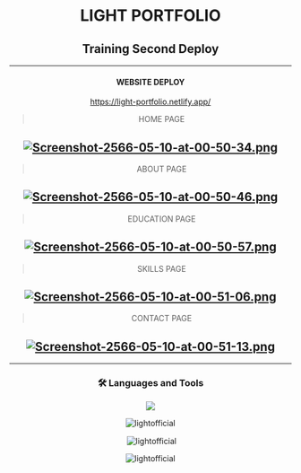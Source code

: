 

<div align="center">
<h1> LIGHT PORTFOLIO </h1>
<h2> Training Second Deploy </h2>

---
#### WEBSITE DEPLOY
https://light-portfolio.netlify.app/

  > HOME PAGE
  
[![Screenshot-2566-05-10-at-00-50-34.png](https://i.postimg.cc/gJQsKgmg/Screenshot-2566-05-10-at-00-50-34.png)](https://postimg.cc/qhc2JXtK)  
  ---
  > ABOUT PAGE
  
  [![Screenshot-2566-05-10-at-00-50-46.png](https://i.postimg.cc/Yq1R1NVx/Screenshot-2566-05-10-at-00-50-46.png)](https://postimg.cc/D8w1hG7W)
  ---
  > EDUCATION PAGE
  
  [![Screenshot-2566-05-10-at-00-50-57.png](https://i.postimg.cc/zvhj2Tf8/Screenshot-2566-05-10-at-00-50-57.png)](https://postimg.cc/2LzhVbvK)
  ---
  > SKILLS PAGE
  
  [![Screenshot-2566-05-10-at-00-51-06.png](https://i.postimg.cc/7YvXGtB6/Screenshot-2566-05-10-at-00-51-06.png)](https://postimg.cc/MXD1g5J2)
  ---
  > CONTACT PAGE
  
  [![Screenshot-2566-05-10-at-00-51-13.png](https://i.postimg.cc/mZ18rWyJ/Screenshot-2566-05-10-at-00-51-13.png)](https://postimg.cc/9zVGxSSY)
  ---
---

### :hammer_and_wrench: Languages and Tools
<div>
  <p align="center">
  <a href="https://skillicons.dev">
    <img src="https://skillicons.dev/icons?i=js,html,react,css" />
  </a>
</p>
</div>

</div>


<div align="center">
  
<p><img align="center" src="https://github-readme-stats.vercel.app/api/top-langs?username=lightofficial&show_icons=true&locale=en&layout=compact" alt="lightofficial" /></p>

<p>&nbsp;<img align="center" src="https://github-readme-stats.vercel.app/api?username=lightofficial&show_icons=true&locale=en" alt="lightofficial" /></p>

<p><img align="center" src="https://github-readme-streak-stats.herokuapp.com/?user=lightofficial&" alt="lightofficial" /></p>
  </div>

